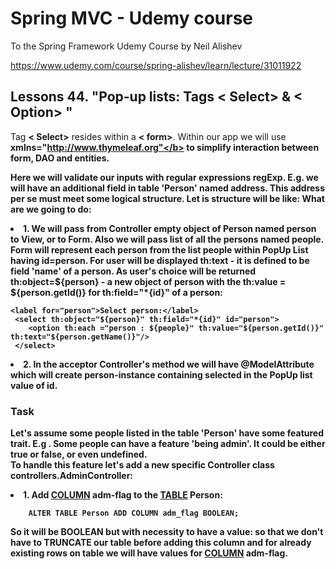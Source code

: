 # Spring MVC - Udemy course
To the Spring Framework Udemy Course by Neil Alishev

https://www.udemy.com/course/spring-alishev/learn/lecture/31011922

<h2>Lessons 44. "Pop-up lists: Tags < Select>  & < Option> "</h2>

Tag <b>< Select></b> resides within a <b>< form></b>.
Within our app we will use <b>xmlns="http://www.thymeleaf.org"</b> to simplify
interaction between form, DAO and entities.

Here we will validate our inputs with <b>regular expressions regExp</b>.
E.g. we will have an additional field in <b>table 'Person'</b> named <b>address</b>.
This address per se must meet some logical structure. Let is structure will be like:
What are we going to do:

<li>1. We will pass <b>from Controller</b>  empty object of <b>Person</b> named <b>person</b> 
<b>to View, or to Form</b>. Also we will pass <b>list of all the persons</b> named <b>people</b>.
Form will represent each person from the list <b>people</b> within <b>PopUp List</b> having  <b>id=person</b>.
For user will be displayed <b>th:text</b> - it is defined to be <b>field 'name'</b> of a person.
As user's choice will be returned <b>th:object=${person}</b> - a new object of person with the  
<b>th:value = ${person.getId()}</b> for <b>th:field="*{id}"</b> of a person:

    <label for="person">Select person:</label>
     <select th:object="${person}" th:field="*{id}" id="person">
        <option th:each ="person : ${people}" th:value="${person.getId()}" th:text="${person.getName()}"/>
     </select>

<li>2. In the acceptor Controller's method we will have <b>@ModelAttribute</b> which <b>will create</b> 
<b>person-instance</b> containing selected in the PopUp list value of <b>id</b>.
</li>    

<h3>Task</h3>

Let's assume some people listed in the table 'Person' have some featured trait. E.g . Some people
can have a feature 'being admin'. It could be either true or false, or even undefined.
<br>To handle this feature let's add a new specific <b>Controller</b> class <b>controllers.AdminController</b>:

<li>1. Add <u>COLUMN</u> <b>adm-flag</b> to the <u>TABLE</u> <b>Person</b>:

        ALTER TABLE Person ADD COLUMN adm_flag BOOLEAN;

So it will be <b>BOOLEAN</b> but with necessity to have a value: so that we don't have
to <b>TRUNCATE</b> our table before adding this column and for already existing rows on table
we will have <b><null></b>values for <u>COLUMN</u> <b>adm-flag</b>.



